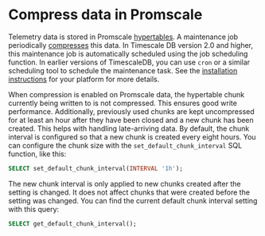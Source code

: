 # Compress data in Promscale
Telemetry data is stored in Promscale [hypertables][hypertables].
A maintenance job periodically [compresses][tsdb-compression] this data.
In Timescale DB version 2.0 and higher, this maintenance job is automatically scheduled
using the job scheduling function. In earlier versions of
TimescaleDB, you can use `cron` or a similar scheduling tool to schedule the
maintenance task. See the [installation instructions][promscale-install] for
your platform for more details.

When compression is enabled on Promscale data, the hypertable chunk
currently being written to is not compressed. This ensures good write performance.
Additionally, previously used chunks are kept uncompressed for at least an hour
after they have been closed and a new chunk has been created. This helps with handling
late-arriving data. By default, the chunk interval is configured so that a
new chunk is created every eight hours. You can configure the chunk size with
the `set_default_chunk_interval` SQL function, like this:
```sql
SELECT set_default_chunk_interval(INTERVAL '1h');
```

The new chunk interval is only applied to new chunks created after the setting is changed.
It does not affect chunks that were created before the setting was changed.
You can find the current default chunk interval setting with this query:
```sql
SELECT get_default_chunk_interval();
```


[hypertables]: timescaledb/:currentVersion:/overview/core-concepts/hypertables-and-chunks/
[tsdb-compression]:timescaledb/:currentVersion:/overview/core-concepts/compression/
[promscale-install]: /installation/
